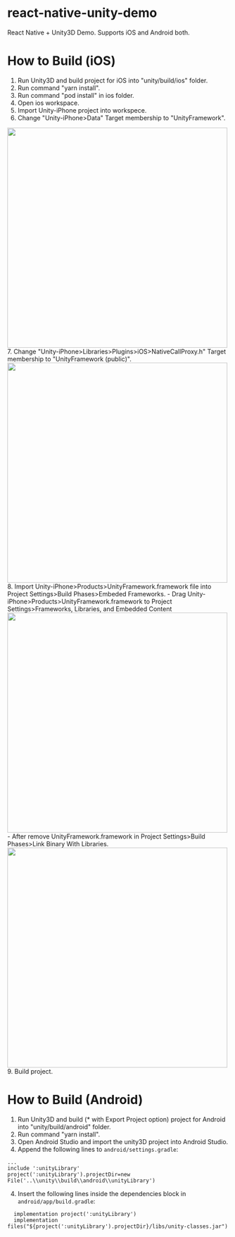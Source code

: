 # react-native-unity-demo
React Native + Unity3D Demo.
Supports iOS and Android both.

# How to Build (iOS)
1. Run Unity3D and build project for iOS into "unity/build/ios" folder.
2. Run command "yarn install".
3. Run command "pod install" in ios folder.
4. Open ios workspace.
5. Import Unity-iPhone project into workspece.
6. Change "Unity-iPhone>Data" Target membership to "UnityFramework".
<img width="500" src="https://user-images.githubusercontent.com/40209639/85844610-f5efa480-b7dd-11ea-9860-e9f339e76665.png">
7. Change "Unity-iPhone>Libraries>Plugins>iOS>NativeCallProxy.h" Target membership to "UnityFramework (public)".
<img width="500" src="https://user-images.githubusercontent.com/40209639/85844607-f5570e00-b7dd-11ea-8237-34c117e1b608.png">
8. Import Unity-iPhone>Products>UnityFramework.framework file into Project Settings>Build Phases>Embeded Frameworks.
- Drag Unity-iPhone>Products>UnityFramework.framework to Project Settings>Frameworks, Libraries, and Embedded Content
<img width="500" src="https://user-images.githubusercontent.com/40209639/85844606-f425e100-b7dd-11ea-9450-e13ca96abf70.png">
- After remove UnityFramework.framework in Project Settings>Build Phases>Link Binary With Libraries.
<img width="500" src="https://user-images.githubusercontent.com/40209639/85844590-eff9c380-b7dd-11ea-93ce-73d89a4fd9a2.png">
9. Build project.

# How to Build (Android)
1. Run Unity3D and build (* with Export Project option) project for Android into "unity/build/android" folder.
2. Run command "yarn install".
3. Open Android Studio and import the unity3D project into Android Studio.
4. Append the following lines to ```android/settings.gradle```:
```
...
include ':unityLibrary'
project(':unityLibrary').projectDir=new File('..\\unity\\build\\android\\unityLibrary')
```
4. Insert the following lines inside the dependencies block in ```android/app/build.gradle```:
```
  implementation project(':unityLibrary')
  implementation files("${project(':unityLibrary').projectDir}/libs/unity-classes.jar")
```



